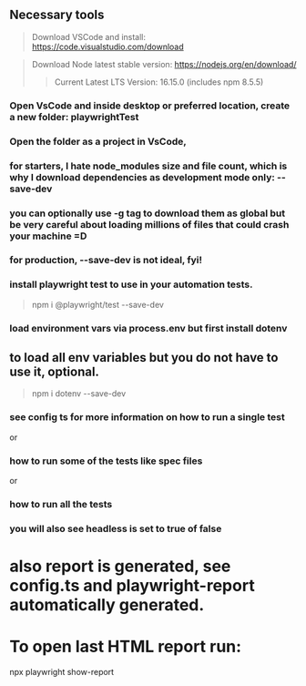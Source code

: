 ## Necessary tools
> Download VSCode and install: https://code.visualstudio.com/download

> Download Node latest stable version: 
https://nodejs.org/en/download/
>> Current Latest LTS Version: 16.15.0 (includes npm 8.5.5)

### Open VsCode and inside desktop or preferred location, create a new folder: playwrightTest

### Open the folder as a project in VsCode,

### for starters, I hate node_modules size and file count, which is why I download dependencies as development mode only: --save-dev

### you can optionally use -g tag to download them as global but be very careful about loading millions of files that could crash your machine =D

### for production, --save-dev is not ideal, fyi!

### install playwright test to use in your automation tests.
> npm i @playwright/test --save-dev

### load environment vars via process.env but first install dotenv
## to load all env variables but you do not have to use it, optional.
> npm i dotenv --save-dev

### see config ts for more information on how to run a single test 
or
### how to run some of the tests like spec files
or
### how to run all the tests

### you will also see headless is set to true of false

# also report is generated, see config.ts and playwright-report automatically generated.



# To open last HTML report run:

  npx playwright show-report

